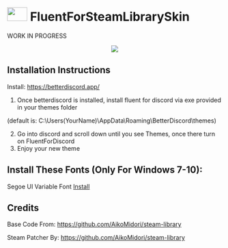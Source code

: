 # <img src="https://i.postimg.cc/L8hTdrDh/fluent-1.png" width="47" height="32"> FluentForSteamLibrarySkin 

WORK IN PROGRESS

<p align="center">
  <img src="https://i.postimg.cc/50JKMsjG/library.png">
</p>

Installation Instructions
-----
Install: https://betterdiscord.app/

1. Once betterdiscord is installed, install fluent for discord via exe provided in your themes folder 

(default is: C:\Users\(YourName)\AppData\Roaming\BetterDiscord\themes)

2. Go into discord and scroll down until you see Themes, once there turn on FluentForDiscord
3. Enjoy your new theme

Install These Fonts (Only For Windows 7-10):
-----
Segoe UI Variable Font [Install](https://jotechofficial.github.io/FluentForDiscord/Fonts/SegoeUI-VF.ttf)

Credits
-----
Base Code From: https://github.com/AikoMidori/steam-library

Steam Patcher By: https://github.com/AikoMidori/steam-library
